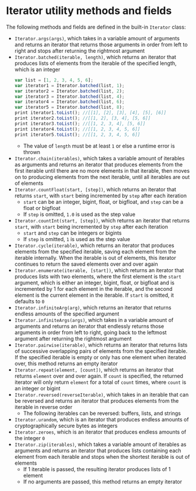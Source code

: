 # Iterator utility methods and fields

The following methods and fields are defined in the built-in `Iterator` class:
- `Iterator.args(args)`, which takes in a variable amount of arguments and returns an iterator that returns those arguments in order from left to right and stops after returning the rightmost argument
- `Iterator.batched(iterable, length)`, which returns an iterator that produces lists of elements from the iterable of the specified length, which is an integer
    ```js
    var list = [1, 2, 3, 4, 5, 6];
    var iterator1 = Iterator.batched(list, 1);
    var iterator2 = Iterator.batched(list, 2);
    var iterator3 = Iterator.batched(list, 4);
    var iterator4 = Iterator.batched(list, 6);
    var iterator5 = Iterator.batched(list, 8);
    print iterator1.toList(); //[[1], [2], [3], [4], [5], [6]]
    print iterator2.toList(); //[[1, 2], [3, 4], [5, 6]]
    print iterator3.toList(); //[[1, 2, 3, 4], [5, 6]]
    print iterator4.toList(); //[[1, 2, 3, 4, 5, 6]]
    print iterator5.toList(); //[[1, 2, 3, 4, 5, 6]]
    ```
    - The value of `length` must be at least `1` or else a runtime error is thrown
- `Iterator.chain(iterables)`, which takes a variable amount of iterables as arguments and returns an iterator that produces elements from the first iterable until there are no more elements in that iterable, then moves on to producing elements from the next iterable, until all iterables are out of elements
- `Iterator.countFloat(start, [step])`, which returns an iterator that returns `start`, with `start` being incremented by `step` after each iteration
    - `start` can be an integer, bigint, float, or bigfloat, and `step` can be a float or bigfloat
    - If `step` is omitted, `1.0` is used as the step value
- `Iterator.countInt(start, [step])`, which returns an iterator that returns `start`, with `start` being incremented by `step` after each iteration
    - `start` and `step` can be integers or bigints
    - If `step` is omitted, `1` is used as the step value
- `Iterator.cycle(iterable)`, which returns an iterator that produces elements from the specified iterable, saving each element from the iterable internally. When the iterable is out of elements, this iterator continues to return the saved elements over and over again
- `Iterator.enumerate(iterable, [start])`, which returns an iterator that produces lists with two elements, where the first element is the `start` argument, which is either an integer, bigint, float, or bigfloat and is incremented by 1 for each element in the iterable, and the second element is the current element in the iterable. If `start` is omitted, it defaults to `0`
- `Iterator.infiniteArg(arg)`, which returns an iterator that returns endless amounts of the specified argument
- `Iterator.infiniteArgs(args)`, which takes in a variable amount of arguments and returns an iterator that endlessly returns those arguments in order from left to right, going back to the leftmost argument after returning the rightmost argument
- `Iterator.pairwise(iterable)`, which returns an iterator that returns lists of successive overlapping pairs of elements from the specified iterable. If the specified iterable is empty or only has one element when iterated over, this method returns an empty iterator
- `Iterator.repeat(element, [count])`, which returns an iterator that returns `element` over and over again. If `count` is specified, the returned iterator will only return `element` for a total of `count` times, where `count` is an integer or bigint
- `Iterator.reversed(reverseIterable)`, which takes in an iterable that can be reversed and returns an iterator that produces elements from the iterable in reverse order
    - The following iterables can be reversed: buffers, lists, and strings
- `Iterator.urandom`, which is an iterator that produces endless amounts of cryptographically secure bytes as integers
- `Iterator.zeroes`, which is an iterator that produces endless amounts of the integer `0`
- `Iterator.zip(iterables)`, which takes a variable amount of iterables as arguments and returns an iterator that produces lists containing each element from each iterable and stops when the shortest iterable is out of elements
    - If 1 iterable is passed, the resulting iterator produces lists of 1 element
    - If no arguments are passed, this method returns an empty iterator
